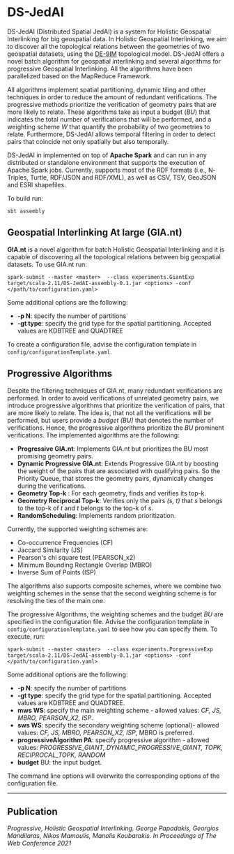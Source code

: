 # DS-JedAI 

DS-JedAI (Distributed Spatial JedAI) is a system for Holistic Geospatial Interlinking for big geospatial data.
In Holistic Geospatial Interlinking, we aim to discover all the topological relations between the geometries of two geospatial datasets, 
using the [DE-9IM](https://en.wikipedia.org/wiki/DE-9IM) topological model. DS-JedAI offers a novel batch algorithm for
geospatial interlinking and several algorithms for progressive Geospatial Interlinking. All the algorithms have been 
parallelized based on the MapReduce Framework. 

All algorithms implement spatial partitioning, dynamic tiling and other techniques in order to reduce the amount of redundant
verifications. The progressive methods prioritize the verification of geometry pairs that are more likely to relate. 
These algorithms take as input a budget (*BU*) that indicates the total number of verifications that will be performed, 
and a weighting scheme *W* that quantify the probability of two geometries to relate. Furthermore, DS-JedAI allows
temporal filtering in order to detect pairs that coincide not only spatially but also temporally.

DS-JedAI in implemented on top of **Apache Spark** and can run in any distributed or standalone environment that
supports the execution of Apache Spark jobs. Currently, supports most of the RDF formats (i.e., N­Triples, Turtle,
RDF/JSON and RDF/XML), as well as CSV, TSV, GeoJSON and ESRI shapefiles.

To build run: 
    
    sbt assembly

 
## Geospatial Interlinking At large (GIA.nt)

**GIA.nt** is a novel algorithm for batch Holistic Geospatial Interlinking and it is capable of discovering all the topological relations
between big geospatial datasets. To use GIA.nt run:

    spark-submit --master <master>  --class experiments.GiantExp  target/scala-2.11/DS-JedAI-assembly-0.1.jar <options> -conf </path/to/configuration.yaml>

Some additional options are the following:

- **-p N**: specify the number of partitions
- **-gt type**: specify the grid type for the spatial partitioning. Accepted values are KDBTREE and QUADTREE

To create a configuration file, advise the configuration template in `config/configurationTemplate.yaml`.

## Progressive Algorithms

Despite the filtering techniques of GIA.nt, many redundant verifications are performed. In order to avoid verifications of
unrelated geometry pairs, we introduce progressive algorithms that prioritize the verification of pairs, that are more likely 
to relate. The idea is, that not all the verifications will be performed, but users provide a *budget (BU)* that denotes the number of verifications. 
Hence, the progressive algorithms prioritize the *BU* prominent verifications.
The implemented algorithms are the following:

- **Progressive GIA.nt**: Implements GIA.nt but prioritizes the BU most promising geometry pairs. 
- **Dynamic Progressive GIA.nt**: Extends Progressive GIA.nt by boosting the weight of the pairs that are associated with qualifying pairs. So the Priority Queue,
    that stores the geometry pairs, dynamically changes during the verifications.
- **Geometry Top-k** :  For each geometry, finds and verifies its top-k.
- **Geometry Reciprocal Top-k**: Verifies only the pairs *(s, t)* that *s* belongs to the top-k of *t* and *t* belongs to the top-k of *s*.
- **RandomScheduling**: Implements random prioritization.

Currently, the supported weighting schemes are:

- Co-occurrence Frequencies (CF)
- Jaccard Similarity (JS)
- Pearson's chi square test (PEARSON_x2)
- Minimum Bounding Rectangle Overlap (MBRO)
- Inverse Sum of Points (ISP) 

The algorithms also supports composite schemes, where we combine two weighting schemes in the sense that the second weighting
scheme is for resolving the ties of the main one.

The progressive Algorithms, the weighting schemes and the budget *BU* are specified in the configuration file. Advise the 
configuration template in `config/configurationTemplate.yaml` to see how you can specify them. To execute, run:

    spark-submit --master <master>  --class experiments.PorgressiveExp  target/scala-2.11/DS-JedAI-assembly-0.1.jar <options> -conf </path/to/configuration.yaml>
    
Some additional options are the following:

- **-p N**: specify the number of partitions
- **-gt type**: specify the grid type for the spatial partitioning. Accepted values are KDBTREE and QUADTREE.
- **mws WS**: specify the main weighting scheme - allowed values: *CF, JS, MBRO, PEARSON_X2, ISP*.
- **sws WS**: specify the secondary weighting scheme (optional)- allowed values: *CF, JS, MBRO, PEARSON_X2, ISP*, MBRO is preferred.
- **progressiveAlgorithm PA**:  specify progressive algorithm - allowed values: *PROGRESSIVE_GIANT, DYNAMIC_PROGRESSIVE_GIANT, TOPK, RECIPROCAL_TOPK, RANDOM*
- **budget** BU: the input budget.

The command line options will overwrite the corresponding options of the configuration file. 

---
## Publication

*Progressive, Holistic Geospatial Interlinking. George Papadakis, Georgios Mandilaras, Nikos Mamoulis, Manolis Koubarakis. In Proceedings of The Web Conference  2021*